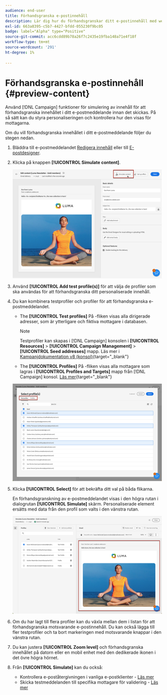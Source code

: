 ```yaml
---
audience: end-user
title: Förhandsgranska e-postinnehåll
description: Lär dig hur du förhandsgranskar ditt e-postinnehåll med webbgränssnittet för Campaign
exl-id: 663a8395-c5b7-4427-bfdd-055230f9bc05
badge: label="Alpha" type="Positive"
source-git-commit: acc6cdd89b78a26f7c2435e19fba148a71e4f18f
workflow-type: tm+mt
source-wordcount: '291'
ht-degree: 1%

---
```



# Förhandsgranska e-postinnehåll {#preview-content}

Använd [!DNL Campaign] funktioner för simulering av innehåll för att förhandsgranska innehållet i ditt e-postmeddelande innan det skickas. På så sätt kan du styra personaliseringen och kontrollera hur den visas för mottagarna.

Om du vill förhandsgranska innehållet i ditt e-postmeddelande följer du stegen nedan.

1. Bläddra till e-postmeddelandet [Redigera innehåll](../content/edit-content.md) eller till [E-postdesigner](../content/get-started-email-designer.md).

1. Klicka på knappen **[!UICONTROL Simulate content]**.

   ![](assets/simulate-button.png)

1. Använd **[!UICONTROL Add test profile(s)]** för att välja de profiler som ska användas för att förhandsgranska ditt personaliserade innehåll.

1. Du kan kombinera testprofiler och profiler för att förhandsgranska e-postmeddelandet.

   * The **[!UICONTROL Test profiles]** På -fliken visas alla dirigerade adresser, som är ytterligare och fiktiva mottagare i databasen.

     >[!NOTE]
     >
     >Testprofiler kan skapas i [!DNL Campaign] konsolen i **[!UICONTROL Resources]** > **[!UICONTROL Campaign Management]** > **[!UICONTROL Seed addresses]** mapp. Läs mer i [Kampanjdokumentation v8 (konsol)](https://experienceleague.adobe.com/docs/campaign/campaign-v8/audience/add-profiles/test-profiles.html){target="_blank"}

   * The **[!UICONTROL Profiles]** På -fliken visas alla mottagare som lagras i **[!UICONTROL Profiles and Targets]** mapp från [!DNL Campaign] konsol. [Läs mer](https://experienceleague.adobe.com/docs/campaign/campaign-v8/audience/view-profiles.html){target="_blank"}

   ![](assets/simulate-select-profiles.png)

1. Klicka **[!UICONTROL Select]** för att bekräfta ditt val på båda flikarna.

   En förhandsgranskning av e-postmeddelandet visas i den högra rutan i dialogrutan **[!UICONTROL Simulate]** skärm. Personaliserade element ersätts med data från den profil som valts i den vänstra rutan.

   ![](assets/simulate-preview.png)

1. Om du har lagt till flera profiler kan du växla mellan dem i listan för att förhandsgranska motsvarande e-postinnehåll. Du kan också lägga till fler testprofiler och ta bort markeringen med motsvarande knappar i den vänstra rutan.

1. Du kan justera **[!UICONTROL Zoom level]** och förhandsgranska innehållet på datorn eller en mobil enhet med den dedikerade ikonen i det övre högra hörnet.

1. Från **[!UICONTROL Simulate]** kan du också:
   * Kontrollera e-poståtergivningen i vanliga e-postklienter - [Läs mer](email-rendering.md)
   * Skicka testmeddelanden till specifika mottagare för validering - [Läs mer](proofs.md)



